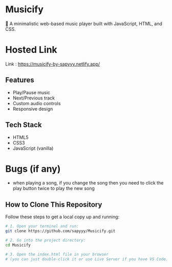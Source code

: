 # Musicify

🎵 A minimalistic web-based music player built with JavaScript, HTML, and CSS.

# Hosted Link

Link : https://musicify-by-sapyyy.netlify.app/

## Features

- Play/Pause music
- Next/Previous track
- Custom audio controls
- Responsive design

## Tech Stack

- HTML5
- CSS3
- JavaScript (vanilla)

# Bugs (if any)

- when playing a song, if you change the song then you need to click the play button twice to play the new song

## How to Clone This Repository

Follow these steps to get a local copy up and running:

```bash
# 1. Open your terminal and run:
git clone https://github.com/sapyyy/Musicify.git

# 2. Go into the project directory:
cd Musicify

# 3. Open the index.html file in your browser
# (you can just double-click it or use Live Server if you have VS Code)
```
